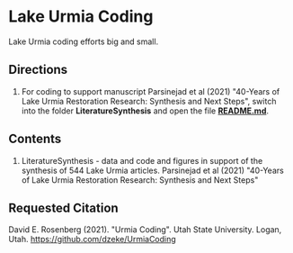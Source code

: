 # Lake Urmia Coding
 Lake Urmia coding efforts big and small.
 
## Directions

1. For coding to support manuscript Parsinejad et al (2021) "40-Years of Lake Urmia Restoration Research: Synthesis and Next Steps", switch
into the folder **LiteratureSynthesis** and open the file **[README.md](https://github.com/dzeke/UrmiaCoding/tree/main/LiteratureSynthesis)**.

## Contents

1. LiteratureSynthesis - data and code and figures in support of the synthesis of 544 Lake Urmia articles. Parsinejad et al (2021) "40-Years of Lake Urmia Restoration Research: Synthesis and Next Steps"

## Requested Citation
David E. Rosenberg (2021). "Urmia Coding". Utah State University. Logan, Utah. https://github.com/dzeke/UrmiaCoding
